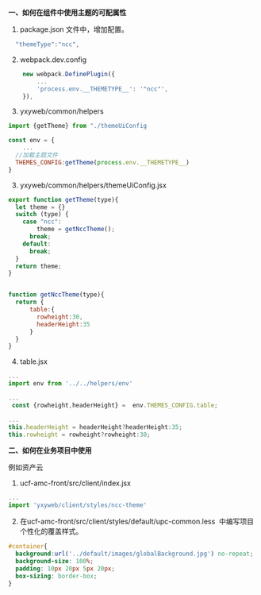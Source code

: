 **一、如何在组件中使用主题的可配属性**

1. package.json 文件中，增加配置。

```javascript
  "themeType":"ncc",
```

2. webpack.dev.config

```javascript
    new webpack.DefinePlugin({
		...
        'process.env.__THEMETYPE__': '"ncc"',
    }),

```


3. yxyweb/common/helpers
```javascript
import {getTheme} from "./themeUiConfig

const env = {  
	...
  //加载主题文件
  THEMES_CONFIG:getTheme(process.env.__THEMETYPE__)
}
```


3. yxyweb/common/helpers/themeUiConfig.jsx

```javascript
export function getTheme(type){
  let theme = {}
  switch (type) {
    case "ncc":
        theme = getNccTheme();
      break;
    default:
      break;
  }
  return theme;
}


function getNccTheme(type){
  return {
      table:{
        rowheight:30,
        headerHeight:35
      }
  }
}
```

4. table.jsx

```javascript
...
import env from '../../helpers/env'

...
 const {rowheight,headerHeight} =  env.THEMES_CONFIG.table;

...
this.headerHeight = headerHeight?headerHeight:35;
this.rowheight = rowheight?rowheight:30;

```

**二、如何在业务项目中使用**

例如资产云

1. ucf-amc-front/src/client/index.jsx

```javascript
...
import 'yxyweb/client/styles/ncc-theme'

```

2. 在ucf-amc-front/src/client/styles/default/upc-common.less  中编写项目个性化的覆盖样式。
```css
#container{
  background:url('../default/images/globalBackground.jpg') no-repeat;
  background-size: 100%;
  padding: 10px 20px 5px 20px;
  box-sizing: border-box;
}
```